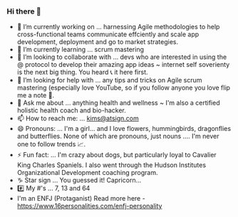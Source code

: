 ### Hi there 👋

- 🔭 I’m currently working on ... harnessing Agile methodologies to help cross-functional teams communicate effciently and scale app development, deployment and go to market strategies.
- 🌱 I’m currently learning ... scrum mastering 
- 👯 I’m looking to collaborate with ... devs who are interested in using the @ protocol to develop their amazing app ideas ~ internet self soverienty is the next big thing.  You heard 📞 it here first.
- 🤔 I’m looking for help with ... any tips and tricks on Agile scrum mastering (especially love YouTube, so if you follow anyone you love flip me a note 📧.
- 💬 Ask me about ... anything health and wellness ~ I'm also a certified holistic health coach and bio-hacker.
- 📫 How to reach me: ... kims@atsign.com
- 😄 Pronouns: ... I'm a girl... and I love flowers, hummingbirds, dragonflies and butterflies. None of which are pronouns, just nouns .... I'm never one to follow trends 📈.
- ⚡ Fun fact: ... I'm crazy about dogs, but particularly loyal to Cavalier King Charles Spaniels.  I also went through the Hudson Institutes Organizational Development coaching program.
- ♑️ Star sign ... You guessed it!  Capricorn...
- #️⃣ My #'s ... 7, 13 and 64
- I'm an ENFJ (Protaganist) Read more here - https://www.16personalities.com/enfj-personality
